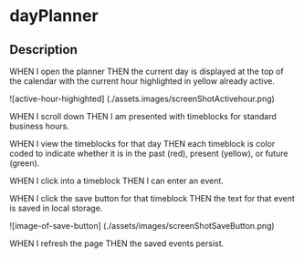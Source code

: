 # dayPlanner

## Description
WHEN I open the planner
THEN the current day is displayed at the top of the calendar with the current hour highlighted in yellow already active.

![active-hour-highighted] (./assets.images/screenShotActivehour.png)

WHEN I scroll down
THEN I am presented with timeblocks for standard business hours.

WHEN I view the timeblocks for that day
THEN each timeblock is color coded to indicate whether it is in the past (red), present (yellow), or future (green).

WHEN I click into a timeblock
THEN I can enter an event.

WHEN I click the save button for that timeblock
THEN the text for that event is saved in local storage.

![image-of-save-button] (./assets/images/screenShotSaveButton.png)

WHEN I refresh the page
THEN the saved events persist.